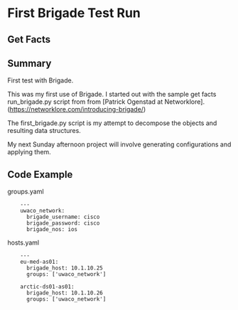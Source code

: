 # First Brigade Test Run
## Get Facts

## Summary

First test with Brigade.

This was my first use of Brigade.  I started out with the sample get facts run_brigade.py script from from [Patrick Ogenstad at Networklore].(https://networklore.com/introducing-brigade/)

The first_brigade.py script is my attempt to decompose the objects and resulting data structures.

My next Sunday afternoon project will involve generating configurations and applying them.

## Code Example

groups.yaml

        ---
        uwaco_network:
          brigade_username: cisco
          brigade_password: cisco
          brigade_nos: ios

hosts.yaml

        ---
        eu-med-as01:
          brigade_host: 10.1.10.25
          groups: ['uwaco_network']
      
        arctic-ds01-as01:
          brigade_host: 10.1.10.26
          groups: ['uwaco_network']



